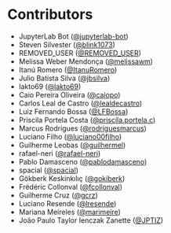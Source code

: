 # Contributors

* JupyterLab Bot ([@jupyterlab-bot](https://crowdin.com/profile/jupyterlab-bot))
* Steven Silvester ([@blink1073](https://crowdin.com/profile/blink1073))
* REMOVED_USER ([@REMOVED_USER](https://crowdin.com/profile/REMOVED_USER))
* Melissa Weber Mendonça ([@melissawm](https://crowdin.com/profile/melissawm))
* Itanú Romero ([@ItanuRomero](https://crowdin.com/profile/ItanuRomero))
* Julio Batista Silva ([@jbsilva](https://crowdin.com/profile/jbsilva))
* lakto69 ([@lakto69](https://crowdin.com/profile/lakto69))
* Caio Pereira Oliveira ([@caiopo](https://crowdin.com/profile/caiopo))
* Carlos Leal de Castro ([@lealdecastro](https://crowdin.com/profile/lealdecastro))
* Luiz Fernando Bossa ([@LFBossa](https://crowdin.com/profile/LFBossa))
* Priscila Portela Costa ([@priscila.portela.c](https://crowdin.com/profile/priscila.portela.c))
* Marcus Rodrigues ([@rodriguesmarcus](https://crowdin.com/profile/rodriguesmarcus))
* Luciano Filho ([@luciano00filho](https://crowdin.com/profile/luciano00filho))
* Guilherme Leobas ([@guilhermel](https://crowdin.com/profile/guilhermel))
* rafael-neri ([@rafael-neri](https://crowdin.com/profile/rafael-neri))
* Pablo Damasceno ([@pablodamasceno](https://crowdin.com/profile/pablodamasceno))
* spacial ([@spacial](https://crowdin.com/profile/spacial))
* Gökberk Keskinkılıç ([@gokiberk](https://crowdin.com/profile/gokiberk))
* Frédéric Collonval ([@fcollonval](https://crowdin.com/profile/fcollonval))
* Guilherme Cruz ([@gcrz](https://crowdin.com/profile/gcrz))
* Luciano Resende ([@lresende](https://crowdin.com/profile/lresende))
* Mariana Meireles ([@marimeire](https://crowdin.com/profile/marimeire))
* João Paulo Taylor Ienczak Zanette ([@JPTIZ](https://crowdin.com/profile/JPTIZ))
